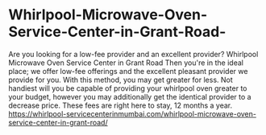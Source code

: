 # Whirlpool-Microwave-Oven-Service-Center-in-Grant-Road-
Are you looking for a low-fee provider and an excellent provider? Whirlpool Microwave Oven Service Center in Grant Road Then you're in the ideal place; we offer low-fee offerings and the excellent pleasant provider we provide for you. With this method, you may get greater for less. Not handiest will you be capable of providing your whirlpool oven greater to your budget, however you may additionally get the identical provider to a decrease price. These fees are right here to stay, 12 months a year.   https://whirlpool-servicecenterinmumbai.com/whirlpool-microwave-oven-service-center-in-grant-road/
